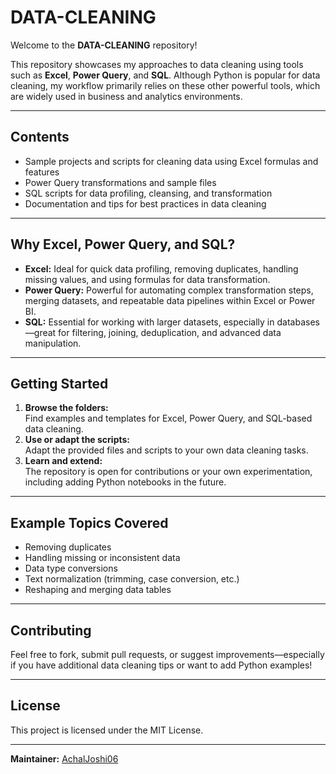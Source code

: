 # DATA-CLEANING

Welcome to the **DATA-CLEANING** repository!

This repository showcases my approaches to data cleaning using tools such as **Excel**, **Power Query**, and **SQL**. Although Python is popular for data cleaning, my workflow primarily relies on these other powerful tools, which are widely used in business and analytics environments.

---

## Contents

- Sample projects and scripts for cleaning data using Excel formulas and features
- Power Query transformations and sample files
- SQL scripts for data profiling, cleansing, and transformation
- Documentation and tips for best practices in data cleaning

---

## Why Excel, Power Query, and SQL?

- **Excel:** Ideal for quick data profiling, removing duplicates, handling missing values, and using formulas for data transformation.
- **Power Query:** Powerful for automating complex transformation steps, merging datasets, and repeatable data pipelines within Excel or Power BI.
- **SQL:** Essential for working with larger datasets, especially in databases—great for filtering, joining, deduplication, and advanced data manipulation.

---

## Getting Started

1. **Browse the folders:**  
   Find examples and templates for Excel, Power Query, and SQL-based data cleaning.
2. **Use or adapt the scripts:**  
   Adapt the provided files and scripts to your own data cleaning tasks.
3. **Learn and extend:**  
   The repository is open for contributions or your own experimentation, including adding Python notebooks in the future.

---

## Example Topics Covered

- Removing duplicates
- Handling missing or inconsistent data
- Data type conversions
- Text normalization (trimming, case conversion, etc.)
- Reshaping and merging data tables

---

## Contributing

Feel free to fork, submit pull requests, or suggest improvements—especially if you have additional data cleaning tips or want to add Python examples!

---

## License

This project is licensed under the MIT License.

---

**Maintainer:** [AchalJoshi06](https://github.com/AchalJoshi06)
